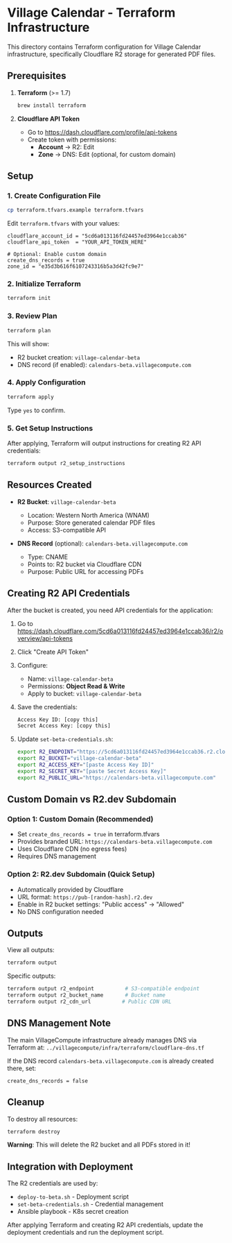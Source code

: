 # Village Calendar - Terraform Infrastructure

This directory contains Terraform configuration for Village Calendar infrastructure, specifically Cloudflare R2 storage for generated PDF files.

## Prerequisites

1. **Terraform** (>= 1.7)
   ```bash
   brew install terraform
   ```

2. **Cloudflare API Token**
   - Go to https://dash.cloudflare.com/profile/api-tokens
   - Create token with permissions:
     - **Account** → R2: Edit
     - **Zone** → DNS: Edit (optional, for custom domain)

## Setup

### 1. Create Configuration File

```bash
cp terraform.tfvars.example terraform.tfvars
```

Edit `terraform.tfvars` with your values:
```hcl
cloudflare_account_id = "5cd6a013116fd24457ed3964e1ccab36"
cloudflare_api_token  = "YOUR_API_TOKEN_HERE"

# Optional: Enable custom domain
create_dns_records = true
zone_id = "e35d3b616f6107243316b5a3d42fc9e7"
```

### 2. Initialize Terraform

```bash
terraform init
```

### 3. Review Plan

```bash
terraform plan
```

This will show:
- R2 bucket creation: `village-calendar-beta`
- DNS record (if enabled): `calendars-beta.villagecompute.com`

### 4. Apply Configuration

```bash
terraform apply
```

Type `yes` to confirm.

### 5. Get Setup Instructions

After applying, Terraform will output instructions for creating R2 API credentials:

```bash
terraform output r2_setup_instructions
```

## Resources Created

- **R2 Bucket**: `village-calendar-beta`
  - Location: Western North America (WNAM)
  - Purpose: Store generated calendar PDF files
  - Access: S3-compatible API

- **DNS Record** (optional): `calendars-beta.villagecompute.com`
  - Type: CNAME
  - Points to: R2 bucket via Cloudflare CDN
  - Purpose: Public URL for accessing PDFs

## Creating R2 API Credentials

After the bucket is created, you need API credentials for the application:

1. Go to https://dash.cloudflare.com/5cd6a013116fd24457ed3964e1ccab36/r2/overview/api-tokens

2. Click "Create API Token"

3. Configure:
   - Name: `village-calendar-beta`
   - Permissions: **Object Read & Write**
   - Apply to bucket: `village-calendar-beta`

4. Save the credentials:
   ```bash
   Access Key ID: [copy this]
   Secret Access Key: [copy this]
   ```

5. Update `set-beta-credentials.sh`:
   ```bash
   export R2_ENDPOINT="https://5cd6a013116fd24457ed3964e1ccab36.r2.cloudflarestorage.com"
   export R2_BUCKET="village-calendar-beta"
   export R2_ACCESS_KEY="[paste Access Key ID]"
   export R2_SECRET_KEY="[paste Secret Access Key]"
   export R2_PUBLIC_URL="https://calendars-beta.villagecompute.com"
   ```

## Custom Domain vs R2.dev Subdomain

### Option 1: Custom Domain (Recommended)
- Set `create_dns_records = true` in terraform.tfvars
- Provides branded URL: `https://calendars-beta.villagecompute.com`
- Uses Cloudflare CDN (no egress fees)
- Requires DNS management

### Option 2: R2.dev Subdomain (Quick Setup)
- Automatically provided by Cloudflare
- URL format: `https://pub-[random-hash].r2.dev`
- Enable in R2 bucket settings: "Public access" → "Allowed"
- No DNS configuration needed

## Outputs

View all outputs:
```bash
terraform output
```

Specific outputs:
```bash
terraform output r2_endpoint          # S3-compatible endpoint
terraform output r2_bucket_name       # Bucket name
terraform output r2_cdn_url          # Public CDN URL
```

## DNS Management Note

The main VillageCompute infrastructure already manages DNS via Terraform at:
`../villagecompute/infra/terraform/cloudflare-dns.tf`

If the DNS record `calendars-beta.villagecompute.com` is already created there, set:
```hcl
create_dns_records = false
```

## Cleanup

To destroy all resources:
```bash
terraform destroy
```

**Warning**: This will delete the R2 bucket and all PDFs stored in it!

## Integration with Deployment

The R2 credentials are used by:
- `deploy-to-beta.sh` - Deployment script
- `set-beta-credentials.sh` - Credential management
- Ansible playbook - K8s secret creation

After applying Terraform and creating R2 API credentials, update the deployment credentials and run the deployment script.
